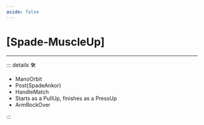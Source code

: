 ```yaml
---
aside: false
---
```

# <py>[<labor>Spade</labor>-MuscleUp]</py>

---

<!-- =================================================== -->
<!-- =================================================== -->
<!-- =================================================== -->
<!-- =================================================== -->
<!-- =================================================== -->
::: details 🛠

- ManoOrbit
- Post(SpadeAnkor)
- HandleMatch
- Starts as a PullUp, finishes as a PressUp
- ArmRockOver

:::
